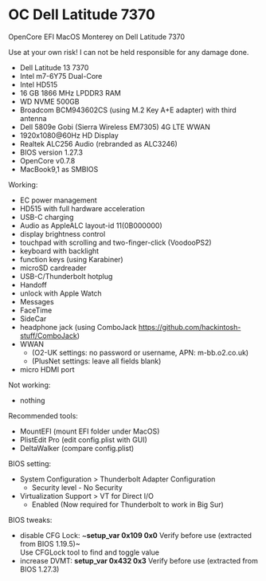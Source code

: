# OC Dell Latitude 7370
OpenCore EFI MacOS Monterey on Dell Latitude 7370

Use at your own risk! I can not be held responsible for any damage done.

- Dell Latitude 13 7370
- Intel m7-6Y75 Dual-Core
- Intel HD515
- 16 GB 1866 MHz LPDDR3 RAM
- WD NVME 500GB
- Broadcom BCM943602CS (using M.2 Key A+E adapter) with third antenna
- Dell 5809e Gobi (Sierra Wireless EM7305) 4G LTE WWAN
- 1920x1080@60Hz HD Display
- Realtek ALC256 Audio (rebranded as ALC3246)
- BIOS version 1.27.3
- OpenCore v0.7.8
- MacBook9,1 as SMBIOS


Working:
- EC power management
- HD515 with full hardware acceleration
- USB-C charging
- Audio as AppleALC layout-id 11(0B000000)
- display brightness control
- touchpad with scrolling and two-finger-click (VoodooPS2)
- keyboard with backlight
- function keys (using Karabiner)
- microSD cardreader
- USB-C/Thunderbolt hotplug
- Handoff
- unlock with Apple Watch
- Messages
- FaceTime
- SideCar
- headphone jack (using ComboJack https://github.com/hackintosh-stuff/ComboJack)
- WWAN
  - (O2-UK settings: no password or username, APN: m-bb.o2.co.uk)
  - (PlusNet settings: leave all fields blank)
- micro HDMI port

Not working:
- nothing

Recommended tools:
- MountEFI (mount EFI folder under MacOS)
- PlistEdit Pro (edit config.plist with GUI)
- DeltaWalker (compare config.plist)


BIOS setting:
- System Configuration > Thunderbolt Adapter Configuration
  - Security level - No Security
- Virtualization Support > VT for Direct I/O
  - Enabled (Now required for Thunderbolt to work in Big Sur)

BIOS tweaks:

  - disable CFG Lock: ~**setup_var 0x109 0x0**   Verify before use (extracted from BIOS 1.19.5)~\
    Use CFGLock tool to find and toggle value
  - increase DVMT:    **setup_var 0x432 0x3**   Verify before use (extracted from BIOS 1.27.3)

